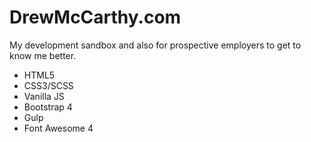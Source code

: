 # DrewMcCarthy.com

My development sandbox and also for prospective employers to get to know me better.

* HTML5
* CSS3/SCSS
* Vanilla JS
* Bootstrap 4
* Gulp
* Font Awesome 4